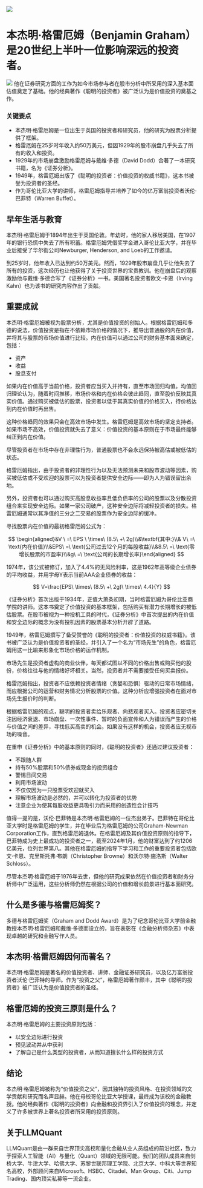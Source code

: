 ![](https://fastly.jsdelivr.net/gh/bucketio/img11@main/2024/10/21/1729466068183-23134fce-3131-4262-b18c-f378d71af4f6.gif)
# 本杰明·格雷厄姆（Benjamin Graham）是20世纪上半叶一位影响深远的投资者。
![](https://fastly.jsdelivr.net/gh/bucketio/img9@main/2024/10/20/1729465031968-b3c8959e-1d37-4b8a-91b1-b0b0dfe25143.png)
他在证券研究方面的工作为如今市场参与者在股市分析中所采用的深入基本面估值奠定了基础。他的经典著作《聪明的投资者》被广泛认为是价值投资的奠基之作。

### 关键要点

- 本杰明·格雷厄姆是一位出生于英国的投资者和研究员，他的研究为股票分析提供了框架。
- 格雷厄姆在25岁时年收入约50万美元，但因1929年的股市崩盘几乎失去了所有的收入和投资。
- 1929年的市场崩盘激励格雷厄姆与戴维·多德（David Dodd）合著了一本研究书籍，名为《证券分析》。
- 1949年，格雷厄姆出版了《聪明的投资者：价值投资的权威书籍》，这本书被誉为投资者的圣经。
- 作为哥伦比亚大学的讲师，格雷厄姆指导并培养了如今的亿万富翁投资者沃伦·巴菲特（Warren Buffet）。

## 早年生活与教育

本杰明·格雷厄姆于1894年出生于英国伦敦。年幼时，他的家人移居美国，在1907年的银行恐慌中失去了所有积蓄。格雷厄姆凭借奖学金进入哥伦比亚大学，并在毕业后接受了华尔街公司Newburger, Henderson, and Loeb的工作邀请。

到25岁时，他年收入已达到约50万美元。然而，1929年股市崩盘几乎让他失去了所有的投资，这次经历也让他获得了关于投资世界的宝贵教训。他在崩盘后的观察激励他与戴维·多德合写了《证券分析》一书。美国著名投资者欧文·卡恩（Irving Kahn）也为该书的研究内容作出了贡献。

## 重要成就

本杰明·格雷厄姆被视为股票分析，尤其是价值投资的创始人。根据格雷厄姆和多德的说法，价值投资是指在不依赖市场价格的情况下，推导出普通股的内在价值，并将其与股票的市场价值进行比较。内在价值可以通过公司的财务基本面来确定，包括：

- 资产
- 收益
- 股息支付

如果内在价值高于当前价格，投资者应当买入并持有，直至市场回归均值。均值回归理论认为，随着时间推移，市场价格和内在价格会彼此趋同，直至股价反映其真实价值。通过购买被低估的股票，投资者以低于其真实价值的价格买入，待价格达到内在价值时再出售。

这种价格趋同的效果只会在高效市场中发生。格雷厄姆是高效市场的坚定支持者。如果市场不高效，价值投资就失去了意义：价值投资的基本原则在于市场最终能够纠正到内在价值。

尽管投资者在市场中存在非理性行为，普通股票也不会永远保持被高估或被低估的状态。

格雷厄姆指出，由于投资者的非理性行为以及无法预测未来和股市波动等因素，购买被低估或不受欢迎的股票可以为投资者提供安全边际——即为人为错误留出余地。

另外，投资者也可以通过购买高股息收益率且低负债率的公司的股票以及分散投资组合来实现安全边际。如果一家公司破产，这种安全边际将减轻投资者的损失。格雷厄姆通常以其净值的三分之二交易的股票作为安全边际的缓冲。

寻找股票内在价值的最初格雷厄姆公式为：

$$ \begin{aligned}&V \ =\ EPS \ \times\ (8.5\ +\ 2g)\\&\textbf{其中:}\\& V\ =\ \text{内在价值}\\&EPS\ =\ \text{公司过去12个月的每股收益}\\&8.5\ =\ \text{零增长股票的市盈率}\\&g\ =\ \text{公司的长期增长率}\end{aligned} $$

1974年，该公式被修订，加入了4.4%的无风险利率，这是1962年高等级企业债券的平均收益，并用字母Y表示当前AAA企业债券的收益：

$$ V=\frac{EPS\ \times\ (8.5\ +\ 2g)\ \times\ 4.4}{Y} $$

《证券分析》首次出版于1934年，正值大萧条初期，当时格雷厄姆为哥伦比亚商学院的讲师。这本书奠定了价值投资的基本框架，包括购买有潜力长期增长的被低估股票。在股市被视为一种投机工具的时代，《证券分析》中首次提出的内在价值和安全边际的概念为没有投机因素的股票基本分析开辟了道路。

1949年，格雷厄姆撰写了备受赞誉的《聪明的投资者：价值投资的权威书籍》。该书被广泛认为是价值投资者的圣经，并引入了一个名为“市场先生”的角色，格雷厄姆用这一比喻来形象化市场价格的运作机制。

市场先生是投资者虚构的商业伙伴，每天都试图以不同的价格出售或购买他的股份，价格往往与他的情绪好坏相关。当然，投资者并不需要接受任何买卖报价。

格雷厄姆指出，投资者不应依赖投资者情绪（贪婪和恐惧）驱动的日常市场情绪，而应根据公司的运营和财务情况分析股票的价值。这种分析应增强投资者在面对市场先生报价时的判断。

根据格雷厄姆的观点，聪明的投资者卖给乐观者、向悲观者买入。投资者应密切关注因经济衰退、市场崩盘、一次性事件、暂时的负面宣传和人为错误而产生的价格与价值之间的差异，寻找低买高卖的机会。如果没有这样的机会，投资者应无视市场的噪音。

在重申《证券分析》中的基本原则的同时，《聪明的投资者》还通过建议投资者：

- 不跟随人群
- 持有50%股票和50%债券或现金的投资组合
- 警惕日间交易
- 利用市场波动
- 不仅仅因为一只股票受欢迎就买入
- 理解市场波动是必然的，并可以转化为投资者的优势
- 注意企业为使其每股收益更具吸引力而采用的创造性会计技巧

值得一提的是，沃伦·巴菲特是本杰明·格雷厄姆的一位杰出弟子。巴菲特在哥伦比亚大学时是格雷厄姆的学生，并在毕业后为格雷厄姆的公司Graham-Newman Corporation工作，直到格雷厄姆退休。在格雷厄姆及其价值投资原则的指导下，巴菲特成为史上最成功的投资者之一，截至2024年1月，他的财富达到了约1206亿美元，位列世界第八。其他在格雷厄姆的指导下学习和工作的重要投资者包括欧文·卡恩、克里斯托弗·布朗（Christopher Browne）和沃尔特·施洛斯（Walter Schloss）。

尽管本杰明·格雷厄姆于1976年去世，但他的研究成果依然在价值投资者和财务分析师中广泛运用，这些分析师仍然在根据公司的价值和增长前景进行基本面研究。

## 什么是多德与格雷厄姆奖？

多德与格雷厄姆奖（Graham and Dodd Award）是为了纪念哥伦比亚大学前金融教授本杰明·格雷厄姆和戴维·多德而设立的，旨在表彰在《金融分析师杂志》中表现卓越的研究和金融写作人员。

## 本杰明·格雷厄姆因何而著名？

本杰明·格雷厄姆是著名的价值投资者、讲师、金融证券研究员，以及亿万富翁投资者沃伦·巴菲特的导师。作为“投资之父”，格雷厄姆著作颇丰，其中《聪明的投资者》被广泛认为是价值投资者的圣经。

## 格雷厄姆的投资三原则是什么？

本杰明·格雷厄姆的主要投资原则包括：

- 以安全边际进行投资
- 预见波动并从中获利
- 了解自己是什么类型的投资者，从而知道擅长什么样的投资方式

## 结论

本杰明·格雷厄姆被称为“价值投资之父”，因其独特的投资风格、在投资领域的文学贡献和研究而名声显赫。他在母校哥伦比亚大学授课，最终成为该校的金融教授。他的经典著作《聪明的投资者》向金融和投资界引入了价值投资的理念，并定义了许多被世界上著名投资者所采用的投资原则。

## 关于LLMQuant
LLMQuant是由一群来自世界顶尖高校和量化金融从业人员组成的前沿社区，致力于探索人工智能（AI）与量化（Quant）领域的无限可能。我们的团队成员来自剑桥大学、牛津大学、哈佛大学、苏黎世联邦理工学院、北京大学、中科大等世界知名高校，外部顾问来自Microsoft、HSBC、Citadel、Man Group、Citi、Jump Trading、国内顶尖私募等一流企业。
